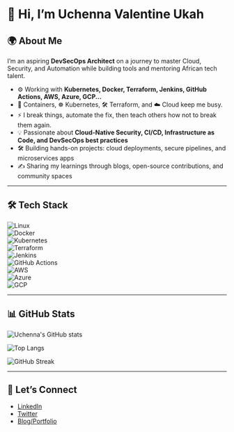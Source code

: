 # 👋 Hi, I’m Uchenna Valentine Ukah  

## 🌍 About Me  
I’m an aspiring **DevSecOps Architect** on a journey to master Cloud, Security, and Automation while building tools and mentoring African tech talent.  

- ⚙️ Working with **Kubernetes, Docker, Terraform, Jenkins, GitHub Actions, AWS, Azure, GCP...**
- 🐳 Containers, ☸️ Kubernetes, 🛠️ Terraform, and ☁️ Cloud keep me busy.
- ⚡ I break things, automate the fix, then teach others how not to break them again.
- 💡 Passionate about **Cloud-Native Security, CI/CD, Infrastructure as Code, and DevSecOps best practices**  
- 🛠 Building hands-on projects: cloud deployments, secure pipelines, and microservices apps  
- ✍️ Sharing my learnings through blogs, open-source contributions, and community spaces  

---

## 🛠️ Tech Stack  
![Linux](https://img.shields.io/badge/Linux-FCC624?logo=linux&logoColor=black)  
![Docker](https://img.shields.io/badge/Docker-2496ED?logo=docker&logoColor=white)  
![Kubernetes](https://img.shields.io/badge/Kubernetes-326CE5?logo=kubernetes&logoColor=white)  
![Terraform](https://img.shields.io/badge/Terraform-7B42BC?logo=terraform&logoColor=white)  
![Jenkins](https://img.shields.io/badge/Jenkins-D24939?logo=jenkins&logoColor=white)  
![GitHub Actions](https://img.shields.io/badge/GitHub_Actions-2088FF?logo=github-actions&logoColor=white)  
![AWS](https://img.shields.io/badge/AWS-232F3E?logo=amazon-aws&logoColor=white)  
![Azure](https://img.shields.io/badge/Azure-0078D4?logo=microsoft-azure&logoColor=white)  
![GCP](https://img.shields.io/badge/GCP-4285F4?logo=google-cloud&logoColor=white)  

---

## 📊 GitHub Stats  
![Uchenna's GitHub stats](https://github-readme-stats.vercel.app/api?username=tinobrace&show_icons=true&theme=radical)  

![Top Langs](https://github-readme-stats.vercel.app/api/top-langs/?username=tinobrace&layout=compact&theme=radical)  

![GitHub Streak](https://github-readme-streak-stats.herokuapp.com/?user=tinobrace&theme=radical)  

---

## 🔗 Let’s Connect  
- [LinkedIn](www.linkedin.com/in/uchenna-valentine-ukah-2869a37a)  
- [Twitter](https://x.com/ThisIsUche)  
- [Blog/Portfolio](https://medium.com/@BaronDVal)  

